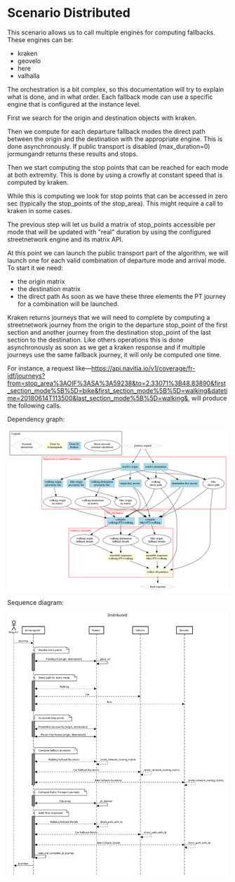 Scenario Distributed
====================


This scenario allows us to call multiple engines for computing fallbacks. These engines can be:

  - kraken
  - geovelo
  - here
  - valhalla

The orchestration is a bit complex, so this documentation will try to explain what is done, and in what order.
Each fallback mode can use a specific engine that is configured at the instance level.

First we search for the origin and destination objects with kraken.

Then we compute for each departure fallback modes the direct path between the origin and the destination with the
appropriate engine. This is done asynchronously.
If public transport is disabled (max_duration=0) jormungandr returns these results and stops.

Then we start computing the stop points that can be reached for each mode at both extremity.
This is done by using a crowfly at constant speed that is computed by kraken.

While this is computing we look for stop points that can be accessed in zero sec (typically the stop_points
of the stop_area). This might require a call to kraken in some cases.

The previous step will let us build a matrix of stop_points accessible per mode that will be updated with "real"
duration by using the configured streetnetwork engine and its matrix API.

At this point we can launch the public transport part of the algorithm, we will launch one for each valid combination
of departure mode and arrival mode. To start it we need:
  - the origin matrix
  - the destination matrix
  - the direct path
As soon as we have these three elements the PT journey for a combination will be launched.

Kraken returns journeys that we will need to complete by computing a streetnetwork journey
from the origin to the departure stop_point of the first section and another journey from the destination
stop_point of the last section to the destination.
Like others operations this is done asynchronously as soon as we get a kraken response and if multiple journeys
use the same fallback journey, it will only be computed one time.

For instance, a request like—https://api.navitia.io/v1/coverage/fr-idf/journeys?from=stop_area%3AOIF%3ASA%3A59238&to=2.33071%3B48.83890&first_section_mode%5B%5D=bike&first_section_mode%5B%5D=walking&datetime=20180614T113500&last_section_mode%5B%5D=walking&, will produce the following calls.

Dependency graph:

![graph](../diagrams/distributed.png)

Sequence diagram:

![sequence](../diagrams/Distributed.svg)
